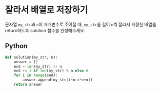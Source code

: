 # 잘라서 배열로 저장하기
문자열 `my_str`과 `n`이 매개변수로 주어질 때, `my_str`을 길이 `n`씩 잘라서 저장한 배열을 return하도록 solution 함수를 완성해주세요.

## Python
```python
def solution(my_str, n):
    answer = []
    end = len(my_str) // n
    end += 1 if len(my_str) % n else 0
    for i in range(end):
        answer.append(my_str[i*n:i*n+n])
    return answer
```